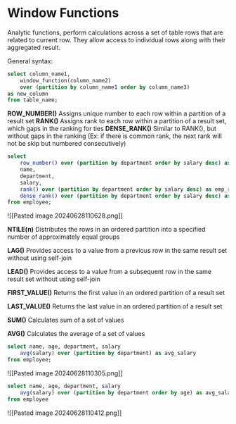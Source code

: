 # Window Functions

Analytic functions, perform calculations across a set of table rows that are related to current row. They allow access to individual rows along with their aggregated result.

General syntax:
```sql
select column_name1,
	window_function(column_name2)
	over (partition by column_name1 order by column_name3)
as new_column
from table_name;
```

**ROW_NUMBER()**
Assigns unique number to each row within a partition of a result set
**RANK()**
Assigns rank to each row within a partition of a result set, which gaps in the ranking for ties
**DENSE_RANK()**
Similar to RANK(), but without gaps in the ranking
(Ex: if there is common rank, the next rank will not be skip but numbered consecutively)

```sql
select
	row_number() over (partition by department order by salary desc) as emp_row_no,
	name,
	department,
	salary,
	rank() over (partition by department order by salary desc) as emp_rank,
	dense_rank() over (partition by department order by salary desc) as emp_dense_rank
from employee;
 ```
 ![[Pasted image 20240628110628.png]]

**NTILE(n)**
Distributes the rows in an ordered partition into a specified number of approximately equal groups

**LAG()**
Provides access to a value from a previous row in the same result set without using self-join

**LEAD()**
Provides access to a value from a subsequent row in the same result set without using self-join

**FIRST_VALUE()**
Returns the first value in an ordered partition of a result set

**LAST_VALUE()**
Returns the last value in an ordered partition of a result set

**SUM()**
Calculates sum of a set of values

**AVG()**
Calculates the average of a set of values
```sql
select name, age, department, salary
	avg(salary) over (partition by department) as avg_salary
from employee;
```
![[Pasted image 20240628110305.png]]

```sql
select name, age, department, salary
	avg(salary) over (partition by department order by age) as avg_salary
from employee 
```
![[Pasted image 20240628110412.png]]
